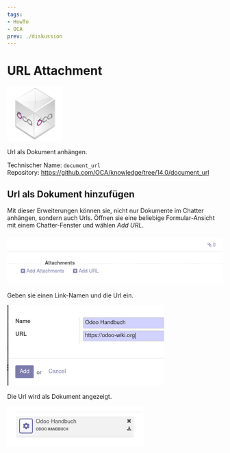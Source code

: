 ```yaml
---
tags:
- HowTo
- OCA
prev: ./diskussion
---
```

# URL Attachment
![icon_oca_app](assets/icon_oca_app.png)

Url als Dokument anhängen.

Technischer Name: `document_url`\
Repository: <https://github.com/OCA/knowledge/tree/14.0/document_url>

## Url als Dokument hinzufügen

Mit dieser Erweiterungen können sie, nicht nur Dokumente im Chatter anhängen, sondern auch Urls. Öffnen sie eine beliebige Formular-Ansicht mit einem Chatter-Fenster und wählen *Add URL*.

![](assets/URL%20Attachment%20Add.png)

Geben sie einen Link-Namen und die Url ein. 

![](assets/URL%20Attachment%20Example.png)

Die Url wird als Dokument angezeigt.

![](assets/Url%20Attachment%20Display.png)